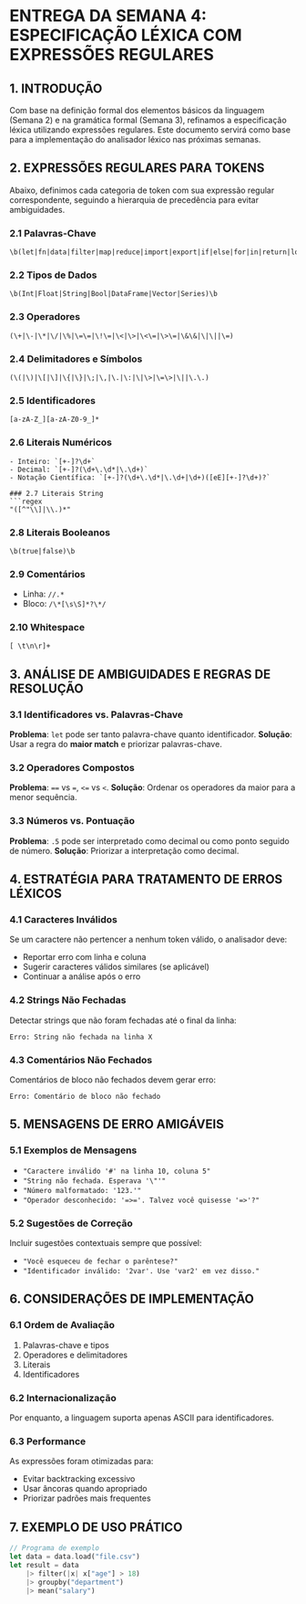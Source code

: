 # ENTREGA DA SEMANA 4: ESPECIFICAÇÃO LÉXICA COM EXPRESSÕES REGULARES

## 1. INTRODUÇÃO

Com base na definição formal dos elementos básicos da linguagem (Semana 2) e na gramática formal (Semana 3), refinamos a especificação léxica utilizando expressões regulares. Este documento servirá como base para a implementação do analisador léxico nas próximas semanas.

## 2. EXPRESSÕES REGULARES PARA TOKENS

Abaixo, definimos cada categoria de token com sua expressão regular correspondente, seguindo a hierarquia de precedência para evitar ambiguidades.

### 2.1 Palavras-Chave
```regex
\b(let|fn|data|filter|map|reduce|import|export|if|else|for|in|return|load|save|select|groupby|sum|mean|count|min|max|as|true|false)\b
```

### 2.2 Tipos de Dados
```regex
\b(Int|Float|String|Bool|DataFrame|Vector|Series)\b
```

### 2.3 Operadores
```regex
(\+|\-|\*|\/|\%|\=\=|\!\=|\<|\>|\<\=|\>\=|\&\&|\|\||\=)
```

### 2.4 Delimitadores e Símbolos
```regex
(\(|\)|\[|\]|\{|\}|\;|\,|\.|\:|\|\>|\=\>|\||\.\.)
```

### 2.5 Identificadores
```regex
[a-zA-Z_][a-zA-Z0-9_]*
```

### 2.6 Literais Numéricos
```regex
- Inteiro: `[+-]?\d+`
- Decimal: `[+-]?(\d+\.\d*|\.\d+)`
- Notação Científica: `[+-]?(\d+\.\d*|\.\d+|\d+)([eE][+-]?\d+)?`

### 2.7 Literais String
```regex
"([^"\\]|\\.)*"
```

### 2.8 Literais Booleanos
```regex
\b(true|false)\b
```

### 2.9 Comentários
- Linha: `//.*`
- Bloco: `/\*[\s\S]*?\*/`

### 2.10 Whitespace
```regex
[ \t\n\r]+
```

## 3. ANÁLISE DE AMBIGUIDADES E REGRAS DE RESOLUÇÃO

### 3.1 Identificadores vs. Palavras-Chave
**Problema**: `let` pode ser tanto palavra-chave quanto identificador.
**Solução**: Usar a regra do **maior match** e priorizar palavras-chave.

### 3.2 Operadores Compostos
**Problema**: `==` vs `=`, `<=` vs `<`.
**Solução**: Ordenar os operadores da maior para a menor sequência.

### 3.3 Números vs. Pontuação
**Problema**: `.5` pode ser interpretado como decimal ou como ponto seguido de número.
**Solução**: Priorizar a interpretação como decimal.

## 4. ESTRATÉGIA PARA TRATAMENTO DE ERROS LÉXICOS

### 4.1 Caracteres Inválidos
Se um caractere não pertencer a nenhum token válido, o analisador deve:
- Reportar erro com linha e coluna
- Sugerir caracteres válidos similares (se aplicável)
- Continuar a análise após o erro

### 4.2 Strings Não Fechadas
Detectar strings que não foram fechadas até o final da linha:
```
Erro: String não fechada na linha X
```

### 4.3 Comentários Não Fechados
Comentários de bloco não fechados devem gerar erro:
```
Erro: Comentário de bloco não fechado
```

## 5. MENSAGENS DE ERRO AMIGÁVEIS

### 5.1 Exemplos de Mensagens
- `"Caractere inválido '#' na linha 10, coluna 5"`
- `"String não fechada. Esperava '\"'"`
- `"Número malformatado: '123.'"`
- `"Operador desconhecido: '=>='. Talvez você quisesse '=>'?"`

### 5.2 Sugestões de Correção
Incluir sugestões contextuais sempre que possível:
- `"Você esqueceu de fechar o parêntese?"`
- `"Identificador inválido: '2var'. Use 'var2' em vez disso."`

## 6. CONSIDERAÇÕES DE IMPLEMENTAÇÃO

### 6.1 Ordem de Avaliação
1. Palavras-chave e tipos
2. Operadores e delimitadores
3. Literais
4. Identificadores

### 6.2 Internacionalização
Por enquanto, a linguagem suporta apenas ASCII para identificadores.

### 6.3 Performance
As expressões foram otimizadas para:
- Evitar backtracking excessivo
- Usar âncoras quando apropriado
- Priorizar padrões mais frequentes

## 7. EXEMPLO DE USO PRÁTICO

```rust
// Programa de exemplo
let data = data.load("file.csv")
let result = data 
    |> filter(|x| x["age"] > 18)
    |> groupby("department")
    |> mean("salary")
```
